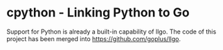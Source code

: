 cpython - Linking Python to Go
=====

Support for Python is already a built-in capability of llgo. The code of this project has been merged into https://github.com/goplus/llgo.
